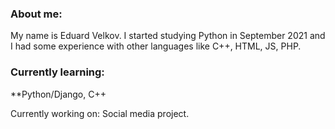 <h3>About me:</h3>
<p>My name is Eduard Velkov. I started studying Python in September 2021 and I had some experience with other languages like C++, HTML, JS, PHP.</p>
<h3>Currently learning:</h3>
**Python/Django, C++


Currently working on: Social media project.
